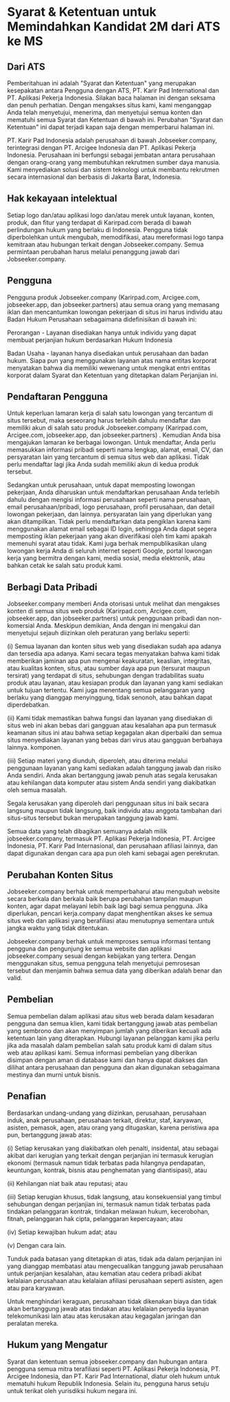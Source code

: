 # Syarat & Ketentuan untuk Memindahkan Kandidat 2M dari ATS ke MS

## Dari ATS

Pemberitahuan ini adalah "Syarat dan Ketentuan" yang merupakan kesepakatan antara Pengguna dengan ATS, PT. Karir Pad International dan PT. Aplikasi Pekerja Indonesia. Silakan baca halaman ini dengan seksama dan penuh perhatian. Dengan mengakses situs kami, kami menganggap Anda telah menyetujui, menerima, dan menyetujui semua konten dan mematuhi semua Syarat dan Ketentuan di bawah ini. Perubahan "Syarat dan Ketentuan" ini dapat terjadi kapan saja dengan memperbarui halaman ini.

PT. Karir Pad Indonesia adalah perusahaan di bawah Jobseeker.company, terintegrasi dengan PT. Arcigee Indonesia dan PT. Aplikasi Pekerja Indonesia. Perusahaan ini berfungsi sebagai jembatan antara perusahaan dengan orang-orang yang membutuhkan rekrutmen sumber daya manusia. Kami menyediakan solusi dan sistem teknologi untuk membantu rekrutmen secara internasional dan berbasis di Jakarta Barat, Indonesia.

## Hak kekayaan intelektual

Setiap logo dan/atau aplikasi logo dan/atau merek untuk layanan, konten, produk, dan fitur yang terdapat di Karirpad.com berada di bawah perlindungan hukum yang berlaku di Indonesia. Pengguna tidak diperbolehkan untuk mengubah, memodifikasi, atau mereformasi logo tanpa kemitraan atau hubungan terkait dengan Jobseeker.company. Semua permintaan perubahan harus melalui penanggung jawab dari Jobseeker.company.

## Pengguna

Pengguna produk Jobseeker.company (Karirpad.com, Arcigee.com, jobseeker.app, dan jobseeker.partners) atau semua orang yang memasang iklan dan mencantumkan lowongan pekerjaan di situs ini harus individu atau Badan Hukum Perusahaan sebagaimana didefinisikan di bawah ini:

Perorangan - Layanan disediakan hanya untuk individu yang dapat membuat perjanjian hukum berdasarkan Hukum Indonesia

Badan Usaha - layanan hanya disediakan untuk perusahaan dan badan hukum. Siapa pun yang menggunakan layanan atas nama entitas korporat menyatakan bahwa dia memiliki wewenang untuk mengikat entri entitas korporat dalam Syarat dan Ketentuan yang ditetapkan dalam Perjanjian ini.

## Pendaftaran Pengguna

Untuk keperluan lamaran kerja di salah satu lowongan yang tercantum di situs tersebut, maka seseorang harus terlebih dahulu mendaftar dan memiliki akun di salah satu produk Jobseeker.company (Karirpad.com, Arcigee.com, jobseeker.app, dan jobseeker.partners) . Kemudian Anda bisa mengajukan lamaran ke berbagai lowongan. Untuk mendaftar, Anda perlu memasukkan informasi pribadi seperti nama lengkap, alamat, email, CV, dan persyaratan lain yang tercantum di semua situs web dan aplikasi.
Tidak perlu mendaftar lagi jika Anda sudah memiliki akun di kedua produk tersebut.

Sedangkan untuk perusahaan, untuk dapat memposting lowongan pekerjaan, Anda diharuskan untuk mendaftarkan perusahaan Anda terlebih dahulu dengan mengisi informasi perusahaan seperti nama perusahaan, email perusahaan/pribadi, logo perusahaan, profil perusahaan, dan detail lowongan pekerjaan, dan lainnya. persyaratan lain yang diperlukan yang akan ditampilkan. Tidak perlu mendaftarkan data pengiklan karena kami menggunakan alamat email sebagai ID login, sehingga Anda dapat segera memposting iklan pekerjaan yang akan diverifikasi oleh tim kami apakah memenuhi syarat atau tidak. Kami juga berhak mempublikasikan ulang lowongan kerja Anda di seluruh internet seperti Google, portal lowongan kerja yang bermitra dengan kami, media sosial, media elektronik, atau bahkan cetak ke salah satu produk kami.

## Berbagi Data Pribadi

Jobseeker.company memberi Anda otorisasi untuk melihat dan mengakses konten di semua situs web produk (Karirpad.com, Arcigee.com, jobseeker.app, dan jobseeker.partners) untuk penggunaan pribadi dan non-komersial Anda. Meskipun demikian, Anda dengan ini mengakui dan menyetujui sejauh diizinkan oleh peraturan yang berlaku seperti:

(i) Semua layanan dan konten situs web yang disediakan sudah apa adanya dan tersedia apa adanya. Kami secara tegas menyatakan bahwa kami tidak memberikan jaminan apa pun mengenai keakuratan, keaslian, integritas, atau kualitas konten, situs, atau sumber daya apa pun (tersurat maupun tersirat) yang terdapat di situs, sehubungan dengan tradabilitas suatu produk atau layanan, atau kesiapan produk dan layanan yang kami sediakan untuk tujuan tertentu. Kami juga menentang semua pelanggaran yang berlaku yang dianggap menyinggung, tidak senonoh, atau bahkan dapat diperdebatkan.

(ii) Kami tidak memastikan bahwa fungsi dan layanan yang disediakan di situs web ini akan bebas dari gangguan atau kesalahan apa pun termasuk keamanan situs ini atau bahwa setiap kegagalan akan diperbaiki dan semua situs menyediakan layanan yang bebas dari virus atau gangguan berbahaya lainnya. komponen.

(iii) Setiap materi yang diunduh, diperoleh, atau diterima melalui penggunaan layanan yang kami sediakan adalah tanggung jawab dan risiko Anda sendiri. Anda akan bertanggung jawab penuh atas segala kerusakan atau kehilangan data komputer atau sistem Anda sendiri yang diakibatkan oleh semua masalah.

Segala kerusakan yang diperoleh dari penggunaan situs ini baik secara langsung maupun tidak langsung, baik individu atau anggota tambahan dari situs-situs tersebut bukan merupakan tanggung jawab kami.

Semua data yang telah dibagikan semuanya adalah milik jobseeker.company, termasuk PT. Aplikasi Pekerja Indonesia, PT. Arcigee Indonesia, PT. Karir Pad Internasional, dan perusahaan afiliasi lainnya, dan dapat digunakan dengan cara apa pun oleh kami sebagai agen perekrutan.

## Perubahan Konten Situs

Jobseeker.company berhak untuk memperbaharui atau mengubah website secara berkala dan berkala baik berupa perubahan tampilan maupun konten, agar dapat melayani lebih baik lagi bagi semua pengguna. Jika diperlukan, pencari kerja.company dapat menghentikan akses ke semua situs web dan aplikasi yang berafiliasi atau menutupnya sementara untuk jangka waktu yang tidak ditentukan.

Jobseeker.company berhak untuk memproses semua informasi tentang pengguna dan pengunjung ke semua website dan aplikasi jobseeker.company sesuai dengan kebijakan yang tertera. Dengan menggunakan situs, semua pengguna telah menyetujui pemrosesan tersebut dan menjamin bahwa semua data yang diberikan adalah benar dan valid.

## Pembelian

Semua pembelian dalam aplikasi atau situs web berada dalam kesadaran pengguna dan semua klien, kami tidak bertanggung jawab atas pembelian yang sembrono dan akan menyimpan jumlah yang diberikan kecuali ada ketentuan lain yang diterapkan. Hubungi layanan pelanggan kami jika perlu jika ada masalah dalam pembelian salah satu produk kami di dalam situs web atau aplikasi kami. Semua informasi pembelian yang diberikan disimpan dengan aman di database kami dan hanya dapat diakses dan dilihat antara perusahaan dan pengguna dan akan digunakan sebagaimana mestinya dan murni untuk bisnis.

## Penafian

Berdasarkan undang-undang yang diizinkan, perusahaan, perusahaan induk, anak perusahaan, perusahaan terkait, direktur, staf, karyawan, asisten, pemasok, agen, atau orang yang ditugaskan, karena peristiwa apa pun, bertanggung jawab atas:

(i) Setiap kerusakan yang diakibatkan oleh penalti, insidental, atau sebagai akibat dari kerugian yang terkait dengan perjanjian ini termasuk kerugian ekonomi (termasuk namun tidak terbatas pada hilangnya pendapatan, keuntungan, kontrak, bisnis atau penghematan yang diantisipasi), atau

(ii) Kehilangan niat baik atau reputasi; atau

(iii) Setiap kerugian khusus, tidak langsung, atau konsekuensial yang timbul sehubungan dengan perjanjian ini, termasuk namun tidak terbatas pada tindakan pelanggaran kontrak, tindakan melawan hukum, kecerobohan, fitnah, pelanggaran hak cipta, pelanggaran kepercayaan; atau

(iv) Setiap kewajiban hukum adat; atau

(v) Dengan cara lain.

Tunduk pada batasan yang ditetapkan di atas, tidak ada dalam perjanjian ini yang dianggap membatasi atau mengecualikan tanggung jawab perusahaan untuk perjanjian kesalahan, atau kematian atau cedera pribadi akibat kelalaian perusahaan atau kelalaian afiliasi perusahaan seperti asisten, agen atau para karyawan.

Untuk menghindari keraguan, perusahaan tidak dikenakan biaya dan tidak akan bertanggung jawab atas tindakan atau kelalaian penyedia layanan telekomunikasi lain atau atas kerusakan atau kegagalan jaringan dan peralatan mereka.

## Hukum yang Mengatur

Syarat dan ketentuan semua jobseeker.company dan hubungan antara pengguna semua mitra terafiliasi seperti PT. Aplikasi Pekerja Indonesia, PT. Arcigee Indonesia, dan PT. Karir Pad International, diatur oleh hukum untuk mematuhi hukum Republik Indonesia. Selain itu, pengguna harus setuju untuk terikat oleh yurisdiksi hukum negara ini.
